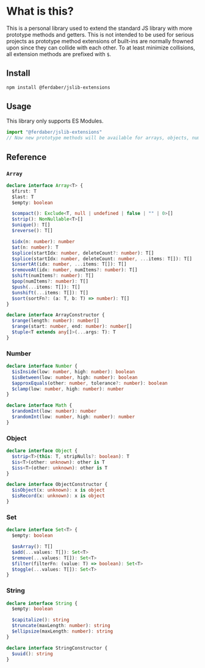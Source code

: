 # What is this?

This is a personal library used to extend the standard JS library with more prototype methods and getters. This is not intended to be used for serious projects as prototype method extensions of built-ins are normally frowned upon since they can collide with each other. To at least minimize collisions, all extension methods are prefixed with `$`.

## Install

```sh
npm install @ferdaber/jslib-extensions
```

## Usage

This library only supports ES Modules.

```js
import "@ferdaber/jslib-extensions"
// Now new prototype methods will be available for arrays, objects, numbers, strings and sets.
```

## Reference

### `Array`

```ts
declare interface Array<T> {
  $first: T
  $last: T
  $empty: boolean

  $compact(): Exclude<T, null | undefined | false | "" | 0>[]
  $strip(): NonNullable<T>[]
  $unique(): T[]
  $reverse(): T[]

  $idx(n: number): number
  $at(n: number): T
  $splice(startIdx: number, deleteCount?: number): T[]
  $splice(startIdx: number, deleteCount: number, ...items: T[]): T[]
  $insertAt(idx: number, ...items: T[]): T[]
  $removeAt(idx: number, numItems?: number): T[]
  $shift(numItems?: number): T[]
  $pop(numItems?: number): T[]
  $push(...items: T[]): T[]
  $unshift(...items: T[]): T[]
  $sort(sortFn?: (a: T, b: T) => number): T[]
}

declare interface ArrayConstructor {
  $range(length: number): number[]
  $range(start: number, end: number): number[]
  $tuple<T extends any[]>(...args: T): T
}
```

### Number

```ts
declare interface Number {
  $isInside(low: number, high: number): boolean
  $isBetween(low: number, high: number): boolean
  $approxEquals(other: number, tolerance?: number): boolean
  $clamp(low: number, high: number): number
}

declare interface Math {
  $randomInt(low: number): number
  $randomInt(low: number, high: number): number
}
```

### Object

```ts
declare interface Object {
  $strip<T>(this: T, stripNulls?: boolean): T
  $is<T>(other: unknown): other is T
  $iss<T>(other: unknown): other is T
}

declare interface ObjectConstructor {
  $isObject(x: unknown): x is object
  $isRecord(x: unknown): x is object
}
```

### Set

```ts
declare interface Set<T> {
  $empty: boolean

  $asArray(): T[]
  $add(...values: T[]): Set<T>
  $remove(...values: T[]): Set<T>
  $filter(filterFn: (value: T) => boolean): Set<T>
  $toggle(...values: T[]): Set<T>
}
```

### String

```ts
declare interface String {
  $empty: boolean

  $capitalize(): string
  $truncate(maxLength: number): string
  $ellipsize(maxLength: number): string
}

declare interface StringConstructor {
  $uuid(): string
}
```

